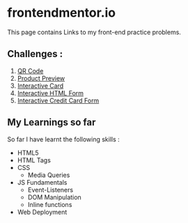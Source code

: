 # frontendmentor.io

This page contains Links to my front-end practice problems.

## Challenges :

1. [QR Code](./qr-code-component-main/)
2. [Product Preview](./product-preview-card-component-main)
3. [Interactive Card](./interactive-rating-component-main)
4. [Interactive HTML Form](./intro-component-with-signup-form-master/)
5. [Interactive Credit Card Form](./interactive-card-details-form-main)
## My Learnings so far

So far I have learnt the following skills :

- HTML5
- HTML Tags
- CSS
  - Media Queries
- JS Fundamentals
  - Event-Listeners
  - DOM Manipulation
  - Inline functions
- Web Deployment
